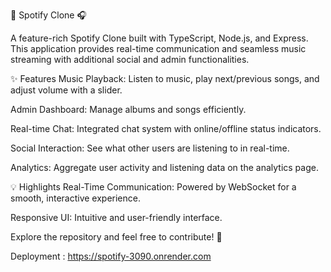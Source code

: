 🎵 Spotify Clone 🎧

A feature-rich Spotify Clone built with TypeScript, Node.js, and Express. This application provides real-time communication and seamless music streaming with additional social and admin functionalities.

✨ Features
Music Playback: Listen to music, play next/previous songs, and adjust volume with a slider.

Admin Dashboard: Manage albums and songs efficiently.

Real-time Chat: Integrated chat system with online/offline status indicators.

Social Interaction: See what other users are listening to in real-time.

Analytics: Aggregate user activity and listening data on the analytics page.

💡 Highlights
Real-Time Communication: Powered by WebSocket for a smooth, interactive experience.

Responsive UI: Intuitive and user-friendly interface.

Explore the repository and feel free to contribute! 🚀

Deployment : https://spotify-3090.onrender.com
